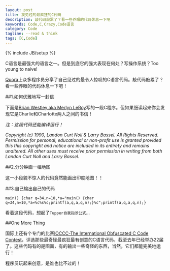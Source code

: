 ```yaml
---
layout: post
title: 我见过的最疯狂的C代码
description: 敲代码敲累了？看一些养眼的代码休息一下吧
keywords: Code,C,Crazy,Code语言
category: Code
tagline: --read & think
tags: [C,Code]
---
```

{% include JB/setup %}

C语言是最强大的语言之一。但是到底它的强大表现在何处？写操作系统？Too young to naive!

[Quora](http://www.quora.com/What-are-some-of-the-most-amazing-C-programs)上众多程序员分享了自己见过的最令人惊叹的C语言代码。敲代码敲累了？看一些养眼的代码休息一下吧！

##1.如何优雅地写一封信

下面是[Brian Westley aka Merlyn LeRoy](http://www.westley.org/)写的一段C程序。但如果细读起来你会发现它是Charlie和Charlotte两人之间的书信！

*注：这段代码还能编译运行！*

<script src="https://gist.github.com/Jing0/ab5a970d3fbad3b4f647.js"></script>

*Copyright (c) 1990, Landon Curt Noll & Larry Bassel. All Rights Reserved.  Permission for personal, educational or non-profit use is granted provided this this copyright and notice are included in its entirety and remains unaltered.  All other uses must receive prior permission in writing from both Landon Curt Noll and Larry Bassel.*

##2.分分钟画一幅地图

这一小段貌不惊人的代码竟然能画出印度地图！！

<script src="https://gist.github.com/Jing0/0bc215121dd382366fde.js"></script>

<script src="https://gist.github.com/Jing0/903584da1060897a7e43.js"></script>

##3.自己输出自己的代码

`main() {char q=34,n=10,*a="main() {char q=34,n=10,*a=%c%s%c;printf(a,q,a,q,n);}%c";printf(a,q,a,q,n);}
`

看着这段代码，想起了`Tupper自我指涉公式`...

##One More Thing

国际上还有个专门的比赛[IOCCC-The International Obfuscated C Code Contest](http://www.ioccc.org/index.html)，评选那些最奇怪最疯狂最有创意的C语言代码，截至去年已经举办22届了。这些代码有的是图画，有的输出一些奇怪的东西，当然，它们都能完美地运行！

程序员玩起来创意，是谁也比不过的！